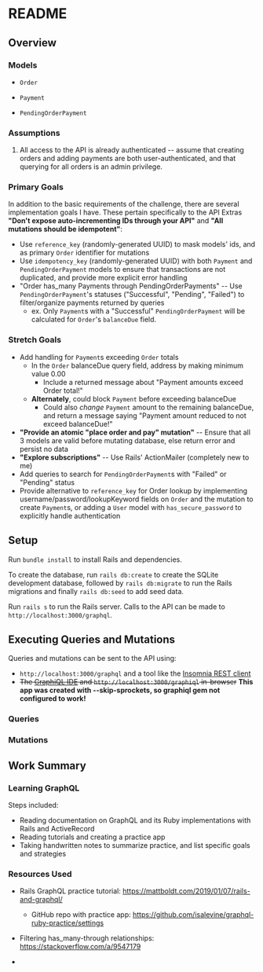 # README



## Overview


### Models

* `Order`

* `Payment`

* `PendingOrderPayment`


### Assumptions

1. All access to the API is already authenticated -- assume that creating orders and adding payments are both user-authenticated, and that querying for all orders is an admin privilege.


### Primary Goals

In addition to the basic requirements of the challenge, there are several implementation goals I have. These pertain specifically to the API Extras **"Don't expose auto-incrementing IDs through your API"** and **"All mutations should be idempotent"**:

* Use `reference_key` (randomly-generated UUID) to mask models' ids, and as primary `Order` identifier for mutations
* Use `idempotency_key` (randomly-generated UUID) with both `Payment` and `PendingOrderPayment` models to ensure that transactions are not duplicated, and provide more explicit error handling
* "Order has_many Payments through PendingOrderPayments" -- Use `PendingOrderPayment`'s statuses ("Successful", "Pending", "Failed") to filter/organize payments returned by queries
    * ex. Only `Payment`s with a "Successful" `PendingOrderPayment` will be calculated for `Order`'s `balanceDue` field.


### Stretch Goals

* Add handling for `Payment`s exceeding `Order` totals
    * In the `Order` balanceDue query field, address by making minimum value 0.00
        * Include a returned message about "Payment amounts exceed Order total!"
    * **Alternately**, could block `Payment` before exceeding balanceDue
        * Could also *change* `Payment` amount to the remaining balanceDue, and return a message saying "Payment amount reduced to not exceed balanceDue!"
* **"Provide an atomic "place order and pay" mutation"** -- Ensure that all 3 models are valid before mutating database, else return error and persist no data
* **"Explore subscriptions"** -- Use Rails' ActionMailer (completely new to me)
* Add queries to search for `PendingOrderPayment`s with "Failed" or "Pending" status
* Provide alternative to `reference_key` for Order lookup by implementing username/password/lookupKeyword fields on `Order` and the mutation to create `Payment`s, or adding a `User` model with `has_secure_password` to explicitly handle authentication




## Setup

Run `bundle install` to install Rails and dependencies.

To create the database, run `rails db:create` to create the SQLite development database, followed by `rails db:migrate` to run the Rails migrations and finally `rails db:seed` to add seed data.

Run `rails s` to run the Rails server. Calls to the API can be made to `http://localhost:3000/graphql`.




## Executing Queries and Mutations

Queries and mutations can be sent to the API using: 

* `http://localhost:3000/graphql` and a tool like the [Insomnia REST client](https://insomnia.rest/)
* ~~The [GraphiQL IDE](https://github.com/graphql/graphiql) and `http://localhost:3000/graphiql` in-browser~~ **This app was created with --skip-sprockets, so graphiql gem not configured to work!**


### Queries


### Mutations





## Work Summary


### Learning GraphQL

Steps included:
* Reading documentation on GraphQL and its Ruby implementations with Rails and ActiveRecord
* Reading tutorials and creating a practice app
* Taking handwritten notes to summarize practice, and list specific goals and strategies


### Resources Used

* Rails GraphQL practice tutorial: https://mattboldt.com/2019/01/07/rails-and-graphql/
    * GitHub repo with practice app: https://github.com/isalevine/graphql-ruby-practice/settings

* Filtering has_many-through relationships: https://stackoverflow.com/a/9547179

* 


